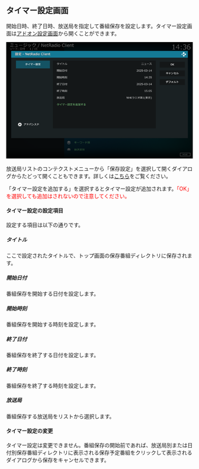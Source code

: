 
## タイマー設定画面

開始日時、終了日時、放送局を指定して番組保存を設定します。タイマー設定画面は[アドオン設定画面](./アドオン設定画面（一般）.md)から開くことができます。

![タイマー設定画面](images/2.アドオン設定画面/一般/タイマー設定.png)

放送局リストのコンテクストメニューから「保存設定」を選択して開くダイアログからたどって開くこともできます。詳しくは[こちら](./放送局リスト（番組保存）.md)をご覧ください。

「タイマー設定を追加する」を選択するとタイマー設定が追加されます。<span style="color:red;">「OK」を選択しても追加はされないので注意してください。</span>

#### タイマー設定の設定項目

設定する項目は以下の通りです。

##### タイトル

ここで設定されたタイトルで、トップ画面の保存番組ディレクトリに保存されます。

##### 開始日付

番組保存を開始する日付を設定します。

##### 開始時刻

番組保存を開始する時刻を設定します。

##### 終了日付

番組保存を終了する日付を設定します。

##### 終了時刻

番組保存を終了する時刻を設定します。

##### 放送局

番組保存する放送局をリストから選択します。

#### タイマー設定の変更

タイマー設定は変更できません。番組保存の開始前であれば、放送局別または日付別保存番組ディレクトリに表示される保存予定番組をクリックして表示されるダイアログから保存をキャンセルできます。

